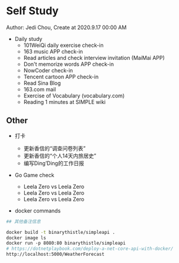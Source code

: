 # Self Study

Author: Jedi Chou, Create at 2020.9.17 00:00 AM

* Daily study
  * 101WeiQi daily exercise check-in
  * 163 music APP check-in
  * Read articles and check interview invitation (MaiMai APP)
  * Don't memorize words APP check-in
  * NowCoder check-in
  * Tencent cartoon APP check-in
  * Read Sina Blog
  * 163.com mail
  * Exercise of Vocabulary (vocabulary.com)
  * Reading 1 minutes at SIMPLE wiki

## Other

* 打卡
  * 更新香信的“调查问卷列表”
  * 更新香信的“个人14天内旅居史”
  * 编写Ding’Ding的工作日报

* Go Game check
  * Leela Zero vs Leela Zero
  * Leela Zero vs Leela Zero
  * Leela Zero vs Leela Zero

* docker commands

```bash
## 其他备注信息

docker build -t binarythistle/simpleapi .
docker image ls
docker run -p 8080:80 binarythistle/simpleapi
# https://dotnetplaybook.com/deploy-a-net-core-api-with-docker/
http://localhost:5000/WeatherForecast
```
